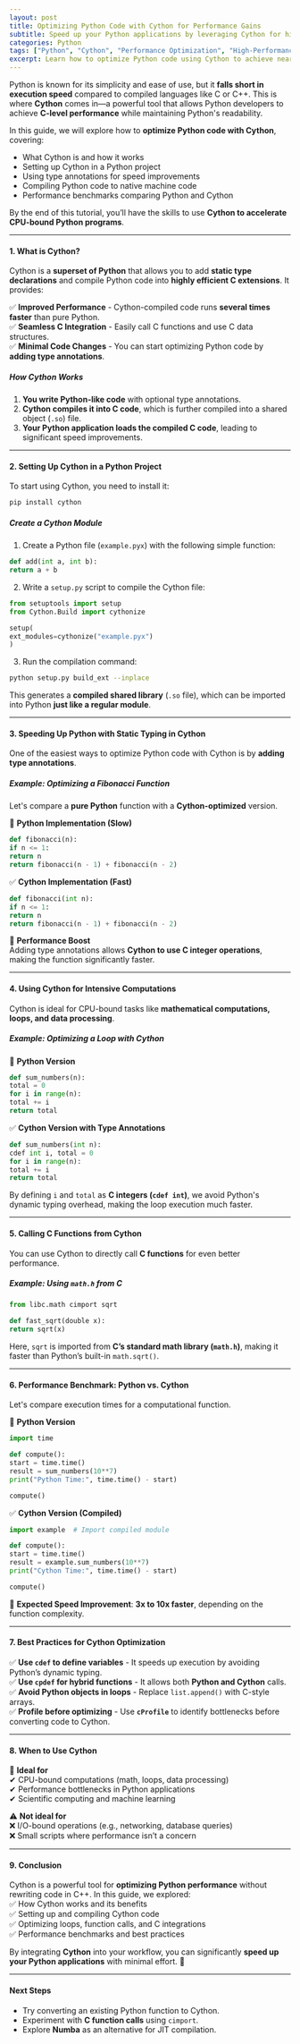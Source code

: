```yaml
---
layout: post  
title: Optimizing Python Code with Cython for Performance Gains  
subtitle: Speed up your Python applications by leveraging Cython for high-performance computing.  
categories: Python  
tags: ["Python", "Cython", "Performance Optimization", "High-Performance Computing", "Speed Boost"]  
excerpt: Learn how to optimize Python code using Cython to achieve near C-level performance. Explore type annotations, compilation techniques, and real-world examples to improve execution speed.  
---
```



Python is known for its simplicity and ease of use, but it **falls short in execution speed** compared to compiled languages like C or C++. This is where **Cython** comes in—a powerful tool that allows Python developers to achieve **C-level performance** while maintaining Python's readability.

In this guide, we will explore how to **optimize Python code with Cython**, covering:
- What Cython is and how it works
- Setting up Cython in a Python project
- Using type annotations for speed improvements
- Compiling Python code to native machine code
- Performance benchmarks comparing Python and Cython

By the end of this tutorial, you’ll have the skills to use **Cython to accelerate CPU-bound Python programs**.

---

#### **1. What is Cython?**
Cython is a **superset of Python** that allows you to add **static type declarations** and compile Python code into **highly efficient C extensions**. It provides:

✅ **Improved Performance** - Cython-compiled code runs **several times faster** than pure Python.  
✅ **Seamless C Integration** - Easily call C functions and use C data structures.  
✅ **Minimal Code Changes** - You can start optimizing Python code by **adding type annotations**.

##### **How Cython Works**
1. **You write Python-like code** with optional type annotations.
2. **Cython compiles it into C code**, which is further compiled into a shared object (`.so`) file.
3. **Your Python application loads the compiled C code**, leading to significant speed improvements.

---

#### **2. Setting Up Cython in a Python Project**
To start using Cython, you need to install it:

```sh
pip install cython
```

##### **Create a Cython Module**
1. Create a Python file (`example.pyx`) with the following simple function:

```python
def add(int a, int b):
return a + b
```

2. Write a `setup.py` script to compile the Cython file:

```python
from setuptools import setup
from Cython.Build import cythonize

setup(
ext_modules=cythonize("example.pyx")
)
```

3. Run the compilation command:

```sh
python setup.py build_ext --inplace
```

This generates a **compiled shared library** (`.so` file), which can be imported into Python **just like a regular module**.

---

#### **3. Speeding Up Python with Static Typing in Cython**
One of the easiest ways to optimize Python code with Cython is by **adding type annotations**.

##### **Example: Optimizing a Fibonacci Function**
Let's compare a **pure Python** function with a **Cython-optimized** version.

🔴 **Python Implementation (Slow)**

```python
def fibonacci(n):
if n <= 1:
return n
return fibonacci(n - 1) + fibonacci(n - 2)
```

✅ **Cython Implementation (Fast)**

```python
def fibonacci(int n):
if n <= 1:
return n
return fibonacci(n - 1) + fibonacci(n - 2)
```

🚀 **Performance Boost**  
Adding type annotations allows **Cython to use C integer operations**, making the function significantly faster.

---

#### **4. Using Cython for Intensive Computations**
Cython is ideal for CPU-bound tasks like **mathematical computations, loops, and data processing**.

##### **Example: Optimizing a Loop with Cython**

🔴 **Python Version**

```python
def sum_numbers(n):
total = 0
for i in range(n):
total += i
return total
```

✅ **Cython Version with Type Annotations**

```python
def sum_numbers(int n):
cdef int i, total = 0
for i in range(n):
total += i
return total
```

By defining `i` and `total` as **C integers (`cdef int`)**, we avoid Python's dynamic typing overhead, making the loop execution much faster.

---

#### **5. Calling C Functions from Cython**
You can use Cython to directly call **C functions** for even better performance.

##### **Example: Using `math.h` from C**

```python
from libc.math cimport sqrt

def fast_sqrt(double x):
return sqrt(x)
```

Here, `sqrt` is imported from **C’s standard math library (`math.h`)**, making it faster than Python’s built-in `math.sqrt()`.

---

#### **6. Performance Benchmark: Python vs. Cython**
Let's compare execution times for a computational function.

🔴 **Python Version**

```python
import time

def compute():
start = time.time()
result = sum_numbers(10**7)
print("Python Time:", time.time() - start)

compute()
```

✅ **Cython Version (Compiled)**

```python
import example  # Import compiled module

def compute():
start = time.time()
result = example.sum_numbers(10**7)
print("Cython Time:", time.time() - start)

compute()
```

🚀 **Expected Speed Improvement**: **3x to 10x faster**, depending on the function complexity.

---

#### **7. Best Practices for Cython Optimization**
✅ **Use `cdef` to define variables** - It speeds up execution by avoiding Python’s dynamic typing.  
✅ **Use `cpdef` for hybrid functions** - It allows both **Python and Cython** calls.  
✅ **Avoid Python objects in loops** - Replace `list.append()` with C-style arrays.  
✅ **Profile before optimizing** - Use **`cProfile`** to identify bottlenecks before converting code to Cython.

---

#### **8. When to Use Cython**
🔹 **Ideal for**  
✔ CPU-bound computations (math, loops, data processing)  
✔ Performance bottlenecks in Python applications  
✔ Scientific computing and machine learning

⚠ **Not ideal for**  
❌ I/O-bound operations (e.g., networking, database queries)  
❌ Small scripts where performance isn’t a concern

---

#### **9. Conclusion**
Cython is a powerful tool for **optimizing Python performance** without rewriting code in C++. In this guide, we explored:  
✅ How Cython works and its benefits  
✅ Setting up and compiling Cython code  
✅ Optimizing loops, function calls, and C integrations  
✅ Performance benchmarks and best practices

By integrating **Cython** into your workflow, you can significantly **speed up your Python applications** with minimal effort. 🚀

---

#### **Next Steps**
- Try converting an existing Python function to Cython.
- Experiment with **C function calls** using `cimport`.
- Explore **Numba** as an alternative for JIT compilation.  
